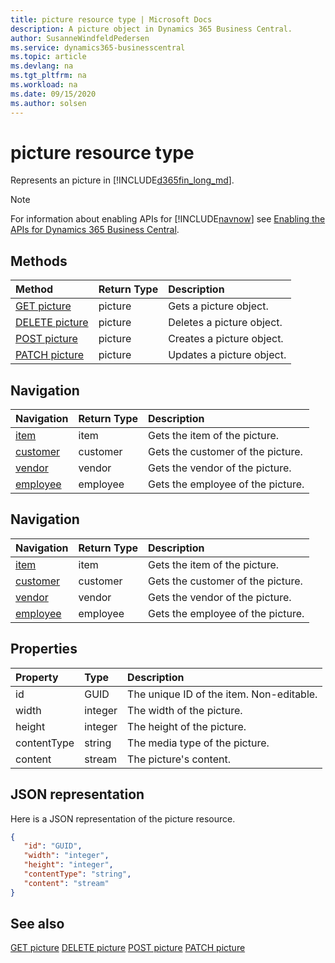 ```yaml
---
title: picture resource type | Microsoft Docs
description: A picture object in Dynamics 365 Business Central.
author: SusanneWindfeldPedersen
ms.service: dynamics365-businesscentral
ms.topic: article
ms.devlang: na
ms.tgt_pltfrm: na
ms.workload: na
ms.date: 09/15/2020
ms.author: solsen
---
```


# picture resource type
Represents an picture in [!INCLUDE[d365fin_long_md](../../includes/d365fin_long_md.md)].

> [!NOTE]  
> For information about enabling APIs for [!INCLUDE[navnow](../../includes/navnow_md.md)] see [Enabling the APIs for Dynamics 365 Business Central](../enabling-apis-for-dynamics-nav.md).

## Methods

| Method              | Return Type|Description               |
|:--------------------|:-----------|:-------------------------|
|[GET picture](../api/dynamics_picture_Get.md)|picture|Gets a picture object.|
|[DELETE picture](../api/dynamics_picture_Delete.md)|picture|Deletes a picture object.|
|[POST picture](../api/dynamics_picture_Create.md)|picture|Creates a picture object.|
|[PATCH picture](../api/dynamics_picture_Update.md)|picture|Updates a picture object.|




## Navigation

| Navigation |Return Type| Description |    
|:----------|:----------|:-----------------|
|[item](../resources/dynamics_item.md)|item |Gets the item of the picture.|
|[customer](../resources/dynamics_customer.md)|customer |Gets the customer of the picture.|
|[vendor](../resources/dynamics_vendor.md)|vendor |Gets the vendor of the picture.|
|[employee](../resources/dynamics_employee.md)|employee |Gets the employee of the picture.|



## Navigation

| Navigation |Return Type| Description |
|:----------|:----------|:-----------------|
|[item](../resources/dynamics_item.md)|item   |Gets the item of the picture.|
|[customer](../resources/dynamics_customer.md)|customer   |Gets the customer of the picture.|
|[vendor](../resources/dynamics_vendor.md)|vendor   |Gets the vendor of the picture.|
|[employee](../resources/dynamics_employee.md)|employee   |Gets the employee of the picture.|



## Properties

| Property           | Type   |Description     |
|:-------------------|:-------|:---------------|
|id|GUID|The unique ID of the item. Non-editable.|
|width|integer|The width of the picture.|
|height|integer|The height of the picture.|
|contentType|string|The media type of the picture.|
|content|stream|The picture's content.|


## JSON representation

Here is a JSON representation of the picture resource.


```json
{
   "id": "GUID",
   "width": "integer",
   "height": "integer",
   "contentType": "string",
   "content": "stream"
}
```
## See also

[GET picture](../api/dynamics_picture_Get.md)
[DELETE picture](../api/dynamics_picture_Delete.md)
[POST picture](../api/dynamics_picture_Create.md)
[PATCH picture](../api/dynamics_picture_Update.md)

